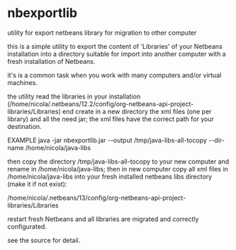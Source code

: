 # nbexportlib
utility for export netbeans library for migration to other computer

this is a simple utility to export the content of 'Libraries' of your Netbeans installation
into a directory suitable for import into another computer with a fresh installation of Netbeans.

it's is a common task when you work with many computers and/or virtual machines.

the utility read the libraries in your installation (/home/nicola/.netbeans/12.2/config/org-netbeans-api-project-libraries/Libraries)
end create in a new directory the xml files (one per library) and all the need jar; the xml files have the correct path for your destination.

EXAMPLE
java -jar nbexportlib.jar --output /tmp/java-libs-all-tocopy --dir-name /home/nicola/java-libs

then copy the directory /tmp/java-libs-all-tocopy to your new computer and rename in /home/nicola/java-libs; then in new computer copy all xml
files in /home/nicola/java-libs into your fresh installed netbeans libs directory (make it if not exist):

/home/nicola/.netbeans/13/config/org-netbeans-api-project-libraries/Libraries

restart fresh Netbeans and all libraries are migrated and correctly configurated.

see the source for detail.
